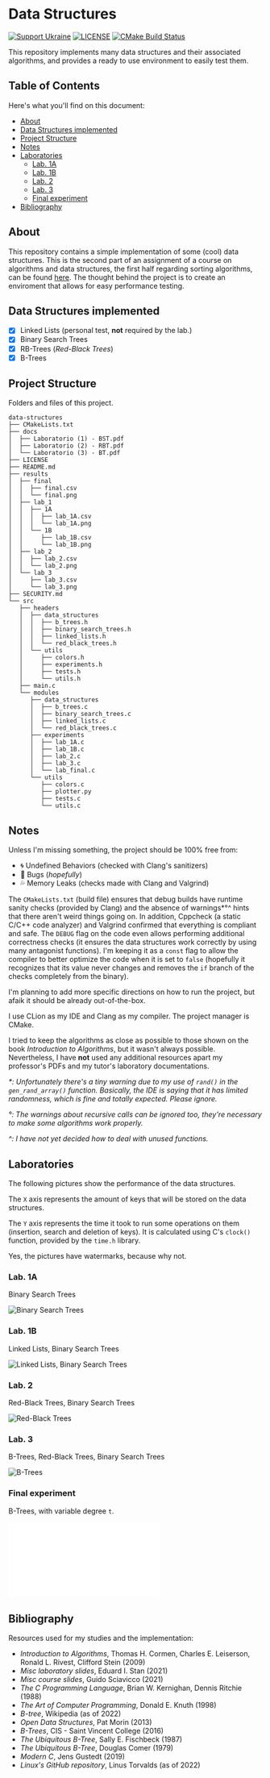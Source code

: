 # Data Structures

[![Support Ukraine](https://badgen.net/badge/Support/Ukraine/?color=0057B8&labelColor=FFD700)](https://www.icrc.org/en/donate/ukraine)
[![LICENSE](https://img.shields.io/badge/license-AGPLv3-blue)](https://github.com/andrea-berardi/trees/blob/main/LICENSE)
[![CMake Build Status](https://github.com/andrea-berardi/data-structures/actions/workflows/cmake.yml/badge.svg)](https://github.com/andrea-berardi/data-structures/actions)

This repository implements many data structures and their associated algorithms, and provides a ready to use environment to easily test them.

## Table of Contents

Here's what you'll find on this document:

- [About](#about)
- [Data Structures implemented](#data-structures-implemented)
- [Project Structure](#project-structure)
- [Notes](#notes)
- [Laboratories](#laboratories)
  - [Lab. 1A](#lab-1a)
  - [Lab. 1B](#lab-1b)
  - [Lab. 2](#lab-2)
  - [Lab. 3](#lab-3)
  - [Final experiment](#final-experiment)
- [Bibliography](#bibliography)

## About

This repository contains a simple implementation of some (cool) data structures.
This is the second part of an assignment of a course on algorithms and data structures, the first half regarding sorting algorithms, can be found [here](https://github.com/andrea-berardi/sorting-algorithms).
The thought behind the project is to create an enviroment that allows for easy performance testing.

## Data Structures implemented

- [x] Linked Lists (personal test, **not** required by the lab.)
- [x] Binary Search Trees
- [x] RB-Trees (_Red-Black Trees_)
- [x] B-Trees

## Project Structure

Folders and files of this project.

```mono
data-structures
├── CMakeLists.txt
├── docs
│  ├── Laboratorio (1) - BST.pdf
│  ├── Laboratorio (2) - RBT.pdf
│  └── Laboratorio (3) - BT.pdf
├── LICENSE
├── README.md
├── results
│  ├── final
│  │  ├── final.csv
│  │  └── final.png
│  ├── lab_1
│  │  ├── 1A
│  │  │  ├── lab_1A.csv
│  │  │  └── lab_1A.png
│  │  └── 1B
│  │     ├── lab_1B.csv
│  │     └── lab_1B.png
│  ├── lab_2
│  │  ├── lab_2.csv
│  │  └── lab_2.png
│  └── lab_3
│     ├── lab_3.csv
│     └── lab_3.png
├── SECURITY.md
└── src
   ├── headers
   │  ├── data_structures
   │  │  ├── b_trees.h
   │  │  ├── binary_search_trees.h
   │  │  ├── linked_lists.h
   │  │  └── red_black_trees.h
   │  └── utils
   │     ├── colors.h
   │     ├── experiments.h
   │     ├── tests.h
   │     └── utils.h
   ├── main.c
   └── modules
      ├── data_structures
      │  ├── b_trees.c
      │  ├── binary_search_trees.c
      │  ├── linked_lists.c
      │  └── red_black_trees.c
      ├── experiments
      │  ├── lab_1A.c
      │  ├── lab_1B.c
      │  ├── lab_2.c
      │  ├── lab_3.c
      │  └── lab_final.c
      └── utils
         ├── colors.c
         ├── plotter.py
         ├── tests.c
         └── utils.c
```

## Notes

Unless I'm missing something, the project should be 100% free from:

- :cyclone: Undefined Behaviors (checked with Clang's sanitizers)
- :bug: Bugs (_hopefully_)
- :sweat_drops: Memory Leaks (checks made with Clang and Valgrind)

The `CMakeLists.txt` (build file) ensures that debug builds have runtime sanity checks (provided by Clang) and the absence of warnings*°^ hints that there aren't weird things going on. In addition, Cppcheck (a static C/C++ code analyzer) and Valgrind confirmed that everything is compliant and safe. The `DEBUG` flag on the code even allows performing additional correctness checks (it ensures the data structures work correctly by using many antagonist functions). I'm keeping it as a `const` flag to allow the compiler to better optimize the code when it is set to `false` (hopefully it recognizes that its value never changes and removes the `if` branch of the checks completely from the binary).

I'm planning to add more specific directions on how to run the project, but afaik it should be already out-of-the-box.

I use CLion as my IDE and Clang as my compiler. The project manager is CMake.

I tried to keep the algorithms as close as possible to those shown on the book _Introduction to Algorithms_, but it wasn't always possible. Nevertheless, I have **not** used any additional resources apart my professor's PDFs and my tutor's laboratory documentations.

_\*: Unfortunately there's a tiny warning due to my use of `rand()` in the `gen_rand_array()` function. Basically, the IDE is saying that it has limited randomness, which is fine and totally expected. Please ignore._

_°: The warnings about recursive calls can be ignored too, they're necessary to make some algorithms work properly._

_^: I have not yet decided how to deal with unused functions._

## Laboratories

The following pictures show the performance of the data structures.

The `X` axis represents the amount of keys that will be stored on the data structures.

The `Y` axis represents the time it took to run some operations on them (insertion, search and deletion of keys). It is calculated using C's `clock()` function, provided by the `time.h` library.

Yes, the pictures have watermarks, because why not.

### Lab. 1A

Binary Search Trees

![Binary Search Trees](https://github.com/andrea-berardi/data-structures/blob/main/results/lab_1/1A/lab_1A.png?raw=true)

### Lab. 1B

Linked Lists, Binary Search Trees

![Linked Lists, Binary Search Trees](https://github.com/andrea-berardi/data-structures/blob/main/results/lab_1/1B/lab_1B.png?raw=true)

### Lab. 2

Red-Black Trees, Binary Search Trees

![Red-Black Trees](https://github.com/andrea-berardi/data-structures/blob/main/results/lab_2/lab_2.png?raw=true)

### Lab. 3

B-Trees, Red-Black Trees, Binary Search Trees

![B-Trees](https://github.com/andrea-berardi/data-structures/blob/main/results/lab_3/lab_3.png?raw=true)

### Final experiment

B-Trees, with variable degree `t`.

![[B-Trees with variable t](https://github.com/andrea-berardi/data-structures/blob/main/results/final/final.png?raw=true)](t.me)

## Bibliography

Resources used for my studies and the implementation:

- _Introduction to Algorithms_, Thomas H. Cormen, Charles E. Leiserson, Ronald L. Rivest, Clifford Stein (2009)
- _Misc laboratory slides_, Eduard I. Stan (2021)
- _Misc course slides_, Guido Sciavicco (2021)
- _The C Programming Language_, Brian W. Kernighan, Dennis Ritchie (1988)
- _The Art of Computer Programming_, Donald E. Knuth (1998)
- _B-tree_, Wikipedia (as of 2022)
- _Open Data Structures_, Pat Morin (2013)
- _B-Trees_, CIS - Saint Vincent College (2016)
- _The Ubiquitous B-Tree_, Sally E. Fischbeck (1987)
- _The Ubiquitous B-Tree_, Douglas Comer (1979)
- _Modern C_, Jens Gustedt (2019)
- _Linux's GitHub repository_, Linus Torvalds (as of 2022)
